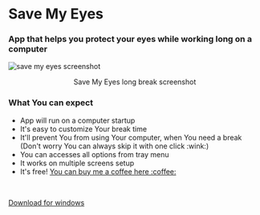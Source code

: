 <h1> Save My Eyes </h1>
<p>
<h3>App that helps you protect your eyes while working long on a computer</h3>
<img align="center" src="https://i.ibb.co/94DJ8DP/rsz-5f7c7771956a8.jpg" alt="save my eyes screenshot">
<p align="center">Save My Eyes long break screenshot</p>
<h3>What You can expect</h3>
<ul>
  <li>App will run on a computer startup</li> 
  <li>It's easy to customize Your break time</li> 
  <li>It'll prevent You from using Your computer, when You need a break (Don't worry You can always skip it with one click :wink:)</li> 
  <li>You can accesses all options from tray menu</li>
  <li>It works on multiple screens setup</li>
  <li>It's free! <a href="https://www.buymeacoffee.com/ammadeo">You can buy me a coffee here :coffee:</a></li> 
</ul>
<br/>
<p><a href="https://github.com/ammadeo/save-my-eyes/releases/download/v0.2.0/save-my-eyes-Setup-0.2.0.exe">Download for windows</a></p>
<br/>
</p>
